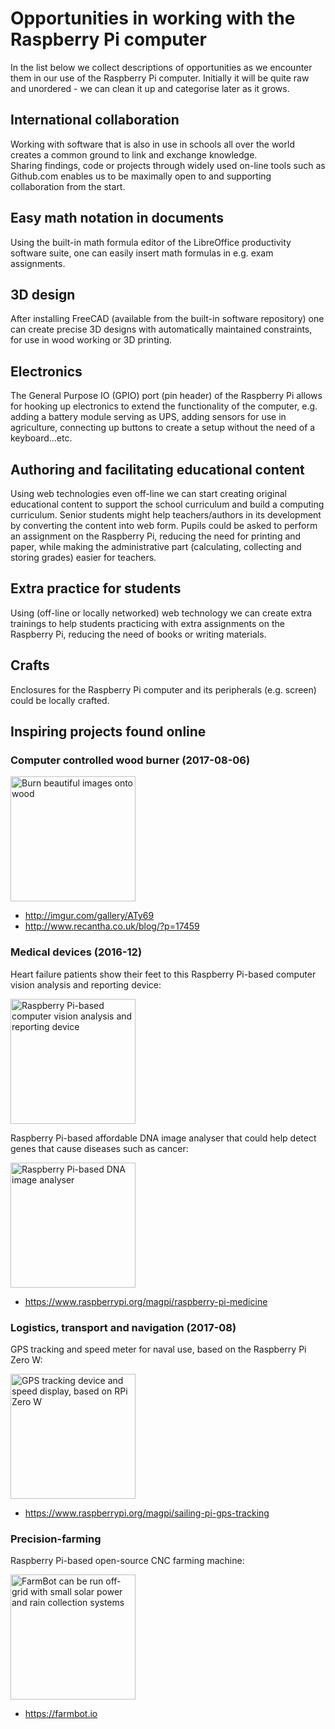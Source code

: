 # Opportunities in working with the Raspberry Pi computer

In the list below we collect descriptions of opportunities as we encounter them in our use of the Raspberry Pi computer.  Initially it will be quite raw and unordered - we can clean it up and categorise later as it grows.

## International collaboration

Working with software that is also in use in schools all over the world creates a common ground to link and exchange knowledge.  
Sharing findings, code or projects through widely used on-line tools such as Github.com enables us to be maximally open to and  supporting collaboration from the start.

## Easy math notation in documents

Using the built-in math formula editor of the LibreOffice productivity software suite, one can easily insert math formulas in  e.g. exam assignments.

## 3D design

After installing FreeCAD \(available from the built-in software repository\) one can create precise 3D designs with automatically maintained constraints, for use in wood working or 3D printing.

## Electronics

The General Purpose IO \(GPIO\) port \(pin header\) of the Raspberry Pi allows for hooking up electronics to extend the functionality of the computer, e.g. adding a battery module serving as UPS, adding sensors for use in agriculture, connecting up buttons to create a setup without the need of a keyboard...etc.

## Authoring and facilitating educational content

Using web technologies even off-line we can start creating original educational content to support the school curriculum and build a computing curriculum. Senior students might help teachers/authors in its development by converting the content into web form. Pupils could be asked to perform an assignment on the Raspberry Pi, reducing the need for printing and paper, while making the  administrative part \(calculating, collecting and storing grades\) easier for teachers.

## Extra practice for students

Using (off-line or locally networked) web technology we can create extra trainings to help students practicing with extra assignments on the Raspberry Pi, reducing the need of books or writing materials.

## Crafts

Enclosures for the Raspberry Pi computer and its peripherals \(e.g. screen\) could be locally crafted.

## Inspiring projects found online

### Computer controlled wood burner (2017-08-06)

<img src="http://www.recantha.co.uk/blog/wp-content/uploads/2017/08/cnc_burner.jpg" alt="Burn beautiful images onto wood" width="200">

* http://imgur.com/gallery/ATy69
* http://www.recantha.co.uk/blog/?p=17459

### Medical devices (2016-12)

Heart failure patients show their feet to this Raspberry Pi-based computer vision analysis and reporting device:

<img src="https://www.raspberrypi.org/magpi/wp-content/uploads/2016/11/Heartfelt1.jpg" alt="Raspberry Pi-based computer vision analysis and reporting device" width="200">

Raspberry Pi-based affordable DNA image analyser that could help detect genes that cause diseases such as cancer:

<img src="https://www.raspberrypi.org/magpi/wp-content/uploads/2016/11/nugenius2.jpg" alt="Raspberry Pi-based DNA image analyser" width="200">

* https://www.raspberrypi.org/magpi/raspberry-pi-medicine

### Logistics, transport and navigation (2017-08)

GPS tracking and speed meter for naval use, based on the Raspberry Pi Zero W:

<img src="https://www.raspberrypi.org/magpi/wp-content/uploads/2017/08/Installed.jpg" alt="GPS tracking device and speed display, based on RPi Zero W" width="200">

* https://www.raspberrypi.org/magpi/sailing-pi-gps-tracking

### Precision-farming

Raspberry Pi-based open-source CNC farming machine:

<img src="https://farmbot.io/wp-content/uploads/2016/01/943962_979991568755937_6771329722782099719_n.jpg" alt="FarmBot can be run off-grid with small solar power and rain collection systems" width="200">

* https://farmbot.io
